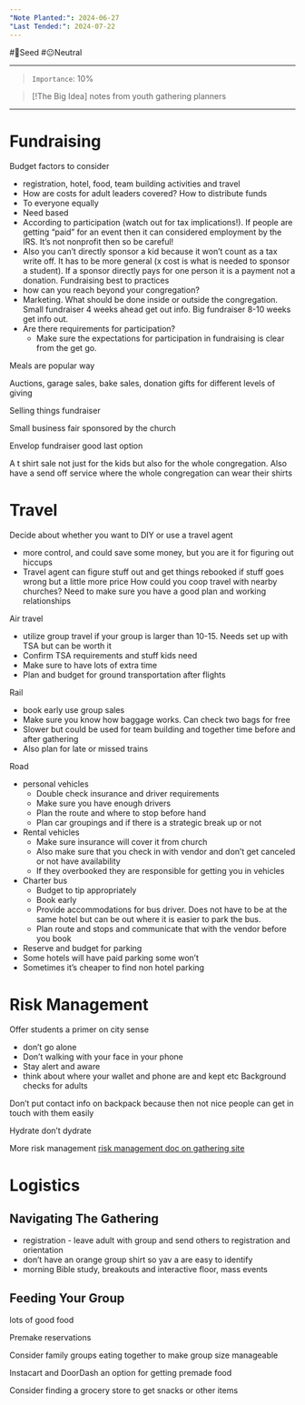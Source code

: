 ```yaml
---
"Note Planted:": 2024-06-27
"Last Tended:": 2024-07-22
---
```

#🌱Seed  #😐Neutral 
****
> `Importance`: 10%
 
> [!The Big Idea]
> notes from youth gathering planners 

****

# Fundraising 
Budget factors to consider 
- registration, hotel, food, team building activities and travel 
- How are costs for adult leaders covered?
How to distribute funds 
- To everyone equally 
- Need based 
- According to participation (watch out for tax implications!). If people are getting “paid” for an event then it can considered employment by the IRS. It’s not nonprofit then so be careful!
- Also you can’t directly sponsor a kid because it won’t count as a tax write off. It has to be more general (x cost is what is needed to sponsor a student). If a sponsor directly pays for one person it is a payment not a donation. 
Fundraising best to practices 
- how can you reach beyond your congregation?
- Marketing. What should be done inside or outside the congregation. Small fundraiser 4 weeks ahead get out info. Big fundraiser 8-10 weeks get info out. 
- Are there requirements for participation?
	- Make sure the expectations for participation in fundraising is clear from the get go. 

Meals are popular way 

Auctions, garage sales, bake sales, donation gifts for different levels of giving 

Selling things fundraiser 

Small business fair sponsored by the church 

Envelop fundraiser good last option

A t shirt sale not just for the kids but also for the whole congregation.  Also have a send off service where the whole congregation can wear their shirts 
# Travel 
Decide about whether you want to DIY or use a travel agent 
- more control, and could save some money,  but you are it for figuring out hiccups 
- Travel agent can figure stuff out and get things rebooked if stuff goes wrong but a little more price 
How could you coop travel with nearby churches? Need to make sure you have a good plan and working relationships 

Air travel 
- utilize group travel if your group is larger than 10-15. Needs set up with TSA but can be worth it 
- Confirm TSA requirements and stuff kids need 
- Make sure to have lots of extra time 
- Plan and budget for ground transportation after flights 

Rail
- book early use group sales 
- Make sure you know how baggage works. Can check two bags for free
- Slower but could be used for team building and together time before and after gathering 
- Also plan for late or missed trains 

Road 
- personal vehicles 
	- Double check insurance and driver requirements 
	- Make sure you have enough drivers 
	- Plan the route and where to stop before hand 
	- Plan car groupings and if there is a strategic break up or not 
- Rental vehicles 
	- Make sure insurance will cover it from church 
	- Also make sure that you check in with vendor and don’t get canceled or not have availability 
	- If they overbooked they are responsible for getting you in vehicles 
- Charter bus
	- Budget to tip appropriately 
	- Book early 
	- Provide accommodations for bus driver. Does not have to be at the same hotel but can be out where it is easier to park the bus.
	- Plan route and stops and communicate that with the vendor before you book 
- Reserve and budget for parking 
- Some hotels will have paid parking some won’t 
- Sometimes it’s cheaper to find non hotel parking 

# Risk Management 

Offer students a primer on city sense 
- don’t go alone 
- Don’t walking with your face in your phone 
- Stay alert and aware
- think about where your wallet and phone are and kept etc 
Background checks for adults

Don’t put contact info on backpack because then not nice people can get in touch with them easily 

Hydrate don’t dydrate 

More risk management [risk management doc on gathering site](https://static1.squarespace.com/static/6508bbc3c9a9d61af131c76d/t/65d4ad5729fb836e5aa8dde8/1708436823970/2025+Safety+and+Risk+Management.pdf)

# Logistics 

## Navigating The Gathering 
- registration - leave adult with group and send others to registration and orientation 
- don’t have an orange group shirt so yav a are easy to identify 
- morning Bible study, breakouts and interactive floor, mass events 
## Feeding Your Group
lots of good food 

Premake reservations 

Consider family groups eating together to make group size manageable 

Instacart and DoorDash an option for getting premade food 

Consider finding a grocery store to get snacks or other items 

